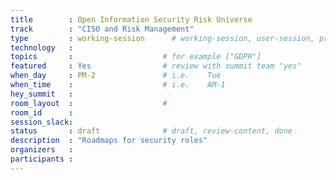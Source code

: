 ```yaml
---
title        : Open Information Security Risk Universe
track        : "CISO and Risk Management"
type         : working-session      # working-session, user-session, product-session
technology   :
topics       :                    # for example ["GDPR"]
featured     : Yes                # review with summit team "yes"
when_day     : PM-2               # i.e.    Tue
when_time    :                    # i.e.    AM-1
hey_summit   :
room_layout  :                    #
room_id      :
session_slack: 
status       : draft              # draft, review-content, done
description  : "Roadmaps for security roles"
organizers   :
participants :
---
```



<!--(add intro)

## Graphing the GRC flow

(...)

## How to keep it open license - CC 

(...)

## Outcomes

(...)

## References

(...)


## Previous-->
